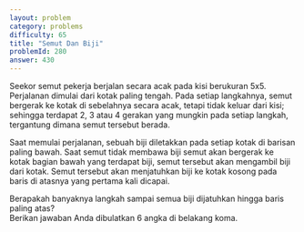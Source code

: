```yaml
---
layout: problem
category: problems
difficulty: 65
title: "Semut Dan Biji"
problemId: 280
answer: 430
---
```

Seekor semut pekerja berjalan secara acak pada kisi berukuran 5x5. Perjalanan dimulai dari kotak paling tengah. Pada setiap langkahnya, semut bergerak ke kotak di sebelahnya secara acak, tetapi tidak keluar dari kisi; sehingga terdapat 2, 3 atau 4 gerakan yang mungkin pada setiap langkah, tergantung dimana semut tersebut berada.

Saat memulai perjalanan, sebuah biji diletakkan pada setiap kotak di barisan paling bawah. Saat semut tidak membawa biji semut akan bergerak ke kotak bagian bawah yang terdapat biji, semut tersebut akan mengambil biji dari kotak. Semut tersebut akan menjatuhkan biji ke kotak kosong pada baris di atasnya yang pertama kali dicapai.

Berapakah banyaknya langkah sampai semua biji dijatuhkan hingga baris paling atas?   
 Berikan jawaban Anda dibulatkan 6 angka di belakang koma.

